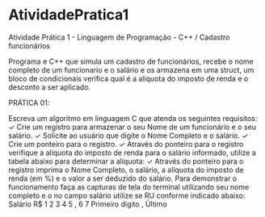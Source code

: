 # AtividadePratica1
Atividade Prática 1 - Linguagem de Programação - C++ / 
Cadastro funcionários

Programa e C++ que simula um cadastro de funcionários, recebe o nome completo de um funcionario e o
salário e os armazena em uma struct, um bloco de condicionais verifica qual é a aliquota do imposto 
de renda e o desconto a ser aplicado.

PRÁTICA 01:

Escreva um algoritmo em linguagem C que atenda os seguintes requisitos:
✓ Crie um registro para armazenar o seu Nome de um funcionário e o seu salário.
✓ Solicite ao usuário que digite o Nome Completo e o salário.
✓ Crie um ponteiro para o registro.
✓ Através do ponteiro para o registro verifique a alíquota do imposto de renda para o
salário informado, utilize a tabela abaixo para determinar a alíquota:
✓ Através do ponteiro para o registro imprima o Nome Completo, o salário, a alíquota 
do imposto de renda (em %) e o valor a ser deduzido do salário.
Para demonstrar o funcionamento faça as capturas de tela do terminal utilizando seu nome 
completo e o no campo salário utilize se RU conforme indicado abaixo:
Salário R$ 
1 2 3 4 5 , 6 7
Primeiro 
dígito
,
Último 

